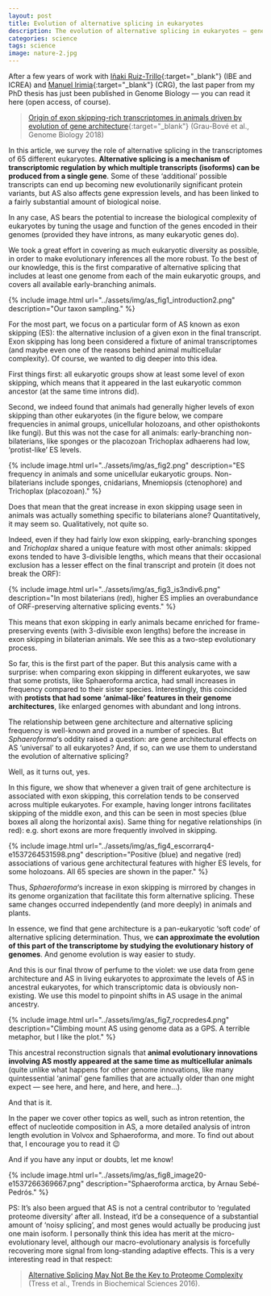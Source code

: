 ```yaml
---
layout: post
title: Evolution of alternative splicing in eukaryotes
description: The evolution of alternative splicing in eukaryotes – gene architectural change foreshadows regulatory evolution
categories: science
tags: science
image: nature-2.jpg
---
```


After a few years of work with [Iñaki Ruiz-Trillo](http://multicellgenome.com/){:target="_blank"} (IBE and ICREA) and [Manuel Irimia](https://www.crg.eu/en/group-members/manuel-irimia){:target="_blank"} (CRG), the last paper from my PhD thesis has just been published in Genome Biology — you can read it here (open access, of course).

> [Origin of exon skipping-rich transcriptomes in animals driven by evolution of gene architecture](https://genomebiology.biomedcentral.com/articles/10.1186/s13059-018-1499-9){:target="_blank"} (Grau-Bové et al., Genome Biology 2018)

In this article, we survey the role of alternative splicing in the transcriptomes of 65 different eukaryotes. **Alternative splicing is a mechanism of transcriptomic regulation by which multiple transcripts (isoforms) can be produced from a single gene**. Some of these ‘additional’ possible transcripts can end up becoming new evolutionarily significant protein variants, but AS also affects gene expression levels, and has been linked to a fairly substantial amount of biological noise.

In any case, AS bears the potential to increase the biological complexity of eukaryotes by tuning the usage and function of the genes encoded in their genomes (provided they have introns, as many eukaryotic genes do).

We took a great effort in covering as much eukaryotic diversity as possible, in order to make evolutionary inferences all the more robust. To the best of our knowledge, this is the first comparative of alternative splicing that includes at least one genome from each of the main eukaryotic groups, and covers all available early-branching animals.

{% include image.html url="../assets/img/as_fig1_introduction2.png" description="Our taxon sampling." %}

For the most part, we focus on a particular form of AS known as exon skipping (ES): the alternative inclusion of a given exon in the final transcript. Exon skipping has long been considered a fixture of animal transcriptomes (and maybe even one of the reasons behind animal multicellular complexity). Of course, we wanted to dig deeper into this idea.

First things first: all eukaryotic groups show at least some level of exon skipping, which means that it appeared in the last eukaryotic common ancestor (at the same time introns did).

Second, we indeed found that animals had generally higher levels of exon skipping than other eukaryotes (in the figure below, we compare frequencies in animal groups, unicellular holozoans, and other opisthokonts like fungi). But this was not the case for all animals: early-branching non-bilaterians, like sponges or the placozoan Trichoplax adhaerens had low, ‘protist-like’ ES levels.

{% include image.html url="../assets/img/as_fig2.png" description="ES frequency in animals and some unicellular eukaryotic groups. Non-bilaterians include sponges, cnidarians, Mnemiopsis (ctenophore) and Trichoplax (placozoan)." %}

Does that mean that the great increase in exon skipping usage seen in animals was actually something specific to bilaterians alone? Quantitatively, it may seem so. Qualitatively, not quite so.

Indeed, even if they had fairly low exon skipping, early-branching sponges and *Trichoplax* shared a unique feature with most other animals: skipped exons tended to have 3-divisible lengths, which means that their occasional exclusion has a lesser effect on the final transcript and protein (it does not break the ORF):

{% include image.html url="../assets/img/as_fig3_is3ndiv6.png" description="In most bilaterians (red), higher ES implies an overabundance of ORF-preserving alternative splicing events." %}

This means that exon skipping in early animals became enriched for frame-preserving events (with 3-divisible exon lengths) before the increase in exon skipping in bilaterian animals. We see this as a two-step evolutionary process.

So far, this is the first part of the paper. But this analysis came with a surprise: when comparing exon skipping in different eukaryotes, we saw that some protists, like Sphaeroforma arctica, had small increases in frequency compared to their sister species. Interestingly, this coincided with **protists that had some ‘animal-like’ features in their genome architectures**, like enlarged genomes with abundant and long introns.

The relationship between gene architecture and alternative splicing frequency is well-known and proved in a number of species. But *Sphaeroforma*‘s oddity raised a question: are gene architectural effects on AS ‘universal’ to all eukaryotes? And, if so, can we use them to understand the evolution of alternative splicing?

Well, as it turns out, yes.

In this figure, we show that whenever a given trait of gene architecture is associated with exon skipping, this correlation tends to be conserved across multiple eukaryotes. For example, having longer introns facilitates skipping of the middle exon, and this can be seen in most species (blue boxes all along the horizontal axis). Same thing for negative relationships (in red): e.g. short exons are more frequently involved in skipping.

{% include image.html url="../assets/img/as_fig4_escorrarq4-e1537264531598.png" description="Positive (blue) and negative (red) associations of various gene architectural features with higher ES levels, for some holozoans. All 65 species are shown in the paper." %}

Thus, *Sphaeroforma*‘s increase in exon skipping is mirrored by changes in its genome organization that facilitate this form alternative splicing. These same changes occurred independently (and more deeply) in animals and plants.

In essence, we find that gene architecture is a pan-eukaryotic ‘soft code’ of alternative splicing determination. Thus, we **can approximate the evolution of this part of the transcriptome by studying the evolutionary history of genomes**. And genome evolution is way easier to study.

And this is our final throw of perfume to the violet: we use data from gene architecture and AS in living eukaryotes to approximate the levels of AS in ancestral eukaryotes, for which transcriptomic data is obviously non-existing. We use this model to pinpoint shifts in AS usage in the animal ancestry.

{% include image.html url="../assets/img/as_fig7_rocpredes4.png" description="Climbing mount AS using genome data as a GPS. A terrible metaphor, but I like the plot." %}

This ancestral reconstruction signals that **animal evolutionary innovations involving AS mostly appeared at the same time as multicellular animals** (quite unlike what happens for other genome innovations, like many quintessential ‘animal’ gene families that are actually older than one might expect — see here, and here, and here, and here…).

And that is it.

In the paper we cover other topics as well, such as intron retention, the effect of nucleotide composition in AS, a more detailed analysis of intron length evolution in Volvox and Sphaeroforma, and more. To find out about that, I encourage you to read it 😉

And if you have any input or doubts, let me know!

{% include image.html url="../assets/img/as_fig8_image20-e1537266369667.png" description="Sphaeroforma arctica, by Arnau Sebé-Pedrós." %}

PS: It’s also been argued that AS is not a central contributor to ‘regulated proteome diversity’ after all. Instead, it’d be a consequence of a substantial amount of ‘noisy splicing’, and most genes would actually be producing just one main isoform. I personally think this idea has merit at the micro-evolutionary level, although our macro-evolutionary analysis is forcefully recovering more signal from long-standing adaptive effects. This is a very interesting read in that respect:

> [Alternative Splicing May Not Be the Key to Proteome Complexity](https://www.ncbi.nlm.nih.gov/pmc/articles/pmid/27712956/) (Tress et al., Trends in Biochemical Sciences 2016).

